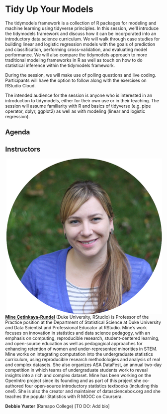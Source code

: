 # Tidy Up Your Models

The tidymodels framework is a collection of R packages for modeling and machine learning using tidyverse principles. In this session, we'll introduce the tidymodels framework and discuss how it can be incorporated into an introductory data science curriculum. We will walk through case studies for building linear and logistic regression models with the goals of prediction and classification, performing cross-validation, and evaluating model performance. We will also compare the tidymodels approach to more traditional modeling frameworks in R as well as touch on how to do statistical inference within the tidymodels framework.

During the session, we will make use of polling questions and live coding. Participants will have the option to follow along with the exercises on RStudio Cloud.

The intended audience for the session is anyone who is interested in an introduction to tidymodels, either for their own use or in their teaching. The session will assume familiarity with R and basics of tidyverse (e.g. pipe operator, dplyr, ggplot2) as well as with modeling (linear and logistic regression).

## Agenda

## Instructors

<img src="images/mine.png" align = "right">

[**Mine Çetinkaya-Rundel**](http://mine-cr.com/) (Duke University, RStudio) is Professor of the Practice position at the Department of Statistical Science at Duke University and Data Scientist and Professional Educator at RStudio. Mine’s work focuses on innovation in statistics and data science pedagogy, with an emphasis on computing, reproducible research, student-centered learning, and open-source education as well as pedagogical approaches for enhancing retention of women and under-represented minorities in STEM. Mine works on integrating computation into the undergraduate statistics curriculum, using reproducible research methodologies and analysis of real and complex datasets. She also organizes ASA DataFest, an annual two-day competition in which teams of undergraduate students work to reveal insights into a rich and complex dataset. Mine has been working on the OpenIntro project since its founding and as part of this project she co-authored four open-source introductory statistics textbooks (including this one!). She is also the creator and maintainer of datasciencebox.org and she teaches the popular Statistics with R MOOC on Coursera.

**Debbie Yuster** (Ramapo College) [TO DO: Add bio]
